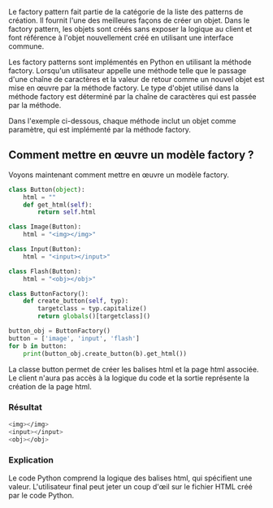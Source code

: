 Le factory pattern fait partie de la catégorie de la liste des patterns de création. Il fournit l'une des meilleures façons de créer un objet. Dans le factory pattern, les objets sont créés sans exposer la logique au client et font référence à l'objet nouvellement créé en utilisant une interface commune.

Les factory patterns sont implémentés en Python en utilisant la méthode factory. Lorsqu'un utilisateur appelle une méthode telle que le passage d'une chaîne de caractères et la valeur de retour comme un nouvel objet est mise en œuvre par la méthode factory. Le type d'objet utilisé dans la méthode factory est déterminé par la chaîne de caractères qui est passée par la méthode.

Dans l'exemple ci-dessous, chaque méthode inclut un objet comme paramètre, qui est implémenté par la méthode factory.

## Comment mettre en œuvre un modèle factory ?

Voyons maintenant comment mettre en œuvre un modèle factory.

```python
class Button(object):
    html = ""
    def get_html(self):
        return self.html

class Image(Button):
    html = "<img></img>"

class Input(Button):
    html = "<input></input>"

class Flash(Button):
    html = "<obj></obj>"

class ButtonFactory():
    def create_button(self, typ):
        targetclass = typ.capitalize()
        return globals()[targetclass]()

button_obj = ButtonFactory()
button = ['image', 'input', 'flash']
for b in button:
    print(button_obj.create_button(b).get_html())
```

La classe button permet de créer les balises html et la page html associée. Le client n'aura pas accès à la logique du code et la sortie représente la création de la page html.

### Résultat

```bash
<img></img>
<input></input>
<obj></obj>
```

### Explication

Le code Python comprend la logique des balises html, qui spécifient une valeur. L'utilisateur final peut jeter un coup d'œil sur le fichier HTML créé par le code Python.
